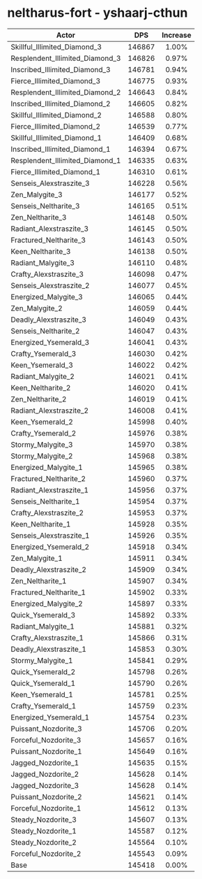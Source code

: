 # neltharus-fort - yshaarj-cthun
| Actor | DPS | Increase |
|---|:---:|:---:|
|Skillful_Illimited_Diamond_3|146867|1.00%|
|Resplendent_Illimited_Diamond_3|146826|0.97%|
|Inscribed_Illimited_Diamond_3|146781|0.94%|
|Fierce_Illimited_Diamond_3|146775|0.93%|
|Resplendent_Illimited_Diamond_2|146643|0.84%|
|Inscribed_Illimited_Diamond_2|146605|0.82%|
|Skillful_Illimited_Diamond_2|146588|0.80%|
|Fierce_Illimited_Diamond_2|146539|0.77%|
|Skillful_Illimited_Diamond_1|146409|0.68%|
|Inscribed_Illimited_Diamond_1|146394|0.67%|
|Resplendent_Illimited_Diamond_1|146335|0.63%|
|Fierce_Illimited_Diamond_1|146310|0.61%|
|Senseis_Alexstraszite_3|146228|0.56%|
|Zen_Malygite_3|146177|0.52%|
|Senseis_Neltharite_3|146165|0.51%|
|Zen_Neltharite_3|146148|0.50%|
|Radiant_Alexstraszite_3|146145|0.50%|
|Fractured_Neltharite_3|146143|0.50%|
|Keen_Neltharite_3|146138|0.50%|
|Radiant_Malygite_3|146110|0.48%|
|Crafty_Alexstraszite_3|146098|0.47%|
|Senseis_Alexstraszite_2|146077|0.45%|
|Energized_Malygite_3|146065|0.44%|
|Zen_Malygite_2|146059|0.44%|
|Deadly_Alexstraszite_3|146049|0.43%|
|Senseis_Neltharite_2|146047|0.43%|
|Energized_Ysemerald_3|146041|0.43%|
|Crafty_Ysemerald_3|146030|0.42%|
|Keen_Ysemerald_3|146022|0.42%|
|Radiant_Malygite_2|146021|0.41%|
|Keen_Neltharite_2|146020|0.41%|
|Zen_Neltharite_2|146019|0.41%|
|Radiant_Alexstraszite_2|146008|0.41%|
|Keen_Ysemerald_2|145998|0.40%|
|Crafty_Ysemerald_2|145976|0.38%|
|Stormy_Malygite_3|145970|0.38%|
|Stormy_Malygite_2|145968|0.38%|
|Energized_Malygite_1|145965|0.38%|
|Fractured_Neltharite_2|145960|0.37%|
|Radiant_Alexstraszite_1|145956|0.37%|
|Senseis_Neltharite_1|145954|0.37%|
|Crafty_Alexstraszite_2|145953|0.37%|
|Keen_Neltharite_1|145928|0.35%|
|Senseis_Alexstraszite_1|145926|0.35%|
|Energized_Ysemerald_2|145918|0.34%|
|Zen_Malygite_1|145911|0.34%|
|Deadly_Alexstraszite_2|145909|0.34%|
|Zen_Neltharite_1|145907|0.34%|
|Fractured_Neltharite_1|145902|0.33%|
|Energized_Malygite_2|145897|0.33%|
|Quick_Ysemerald_3|145892|0.33%|
|Radiant_Malygite_1|145881|0.32%|
|Crafty_Alexstraszite_1|145866|0.31%|
|Deadly_Alexstraszite_1|145853|0.30%|
|Stormy_Malygite_1|145841|0.29%|
|Quick_Ysemerald_2|145798|0.26%|
|Quick_Ysemerald_1|145790|0.26%|
|Keen_Ysemerald_1|145781|0.25%|
|Crafty_Ysemerald_1|145759|0.23%|
|Energized_Ysemerald_1|145754|0.23%|
|Puissant_Nozdorite_3|145706|0.20%|
|Forceful_Nozdorite_3|145657|0.16%|
|Puissant_Nozdorite_1|145649|0.16%|
|Jagged_Nozdorite_1|145635|0.15%|
|Jagged_Nozdorite_2|145628|0.14%|
|Jagged_Nozdorite_3|145628|0.14%|
|Puissant_Nozdorite_2|145621|0.14%|
|Forceful_Nozdorite_1|145612|0.13%|
|Steady_Nozdorite_3|145607|0.13%|
|Steady_Nozdorite_1|145587|0.12%|
|Steady_Nozdorite_2|145564|0.10%|
|Forceful_Nozdorite_2|145543|0.09%|
|Base|145418|0.00%|
